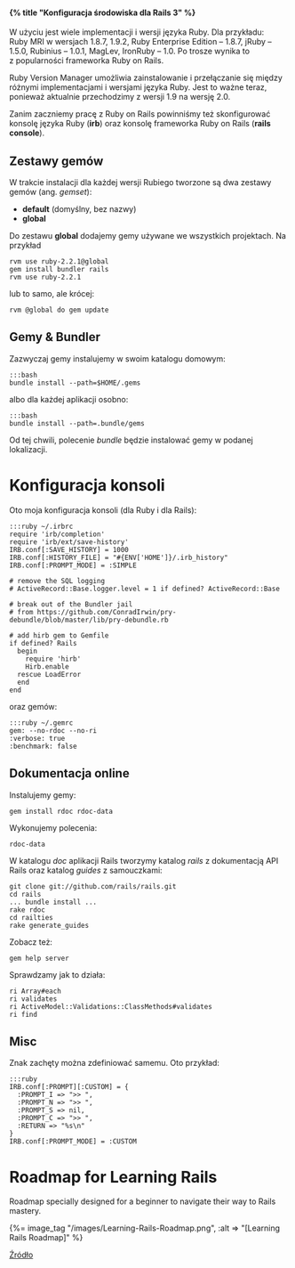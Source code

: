 #### {% title "Konfiguracja środowiska dla Rails 3" %}

W użyciu jest wiele implementacji i wersji języka Ruby. Dla przykładu:
Ruby MRI w wersjach 1.8.7, 1.9.2, Ruby Enterprise Edition – 1.8.7,
jRuby – 1.5.0, Rubinius – 1.0.1, MagLev, IronRuby – 1.0.  Po trosze
wynika to z popularności frameworka Ruby on Rails.

Ruby Version Manager umożliwia zainstalowanie i przełączanie
się między różnymi implementacjami i wersjami języka Ruby.
Jest to ważne teraz, ponieważ aktualnie przechodzimy z wersji
1.9 na wersję 2.0.

Zanim zaczniemy pracę z Ruby on Rails powinniśmy też skonfigurować
konsolę języka Ruby (**irb**) oraz konsolę frameworka Ruby on Rails
(**rails console**).


## Zestawy gemów

W trakcie instalacji dla każdej wersji Rubiego tworzone są dwa zestawy gemów
(ang. *gemset*):

* **default** (domyślny, bez nazwy)
* **global**

Do zestawu **global** dodajemy gemy używane we wszystkich projektach.
Na przykład

    rvm use ruby-2.2.1@global
    gem install bundler rails
    rvm use ruby-2.2.1

lub to samo, ale krócej:

    rvm @global do gem update

## Gemy & Bundler

Zazwyczaj gemy instalujemy w swoim katalogu domowym:

    :::bash
    bundle install --path=$HOME/.gems

albo dla każdej aplikacji osobno:

    :::bash
    bundle install --path=.bundle/gems

Od tej chwili, polecenie *bundle* będzie instalować gemy w podanej lokalizacji.


# Konfiguracja konsoli

Oto moja konfiguracja konsoli (dla Ruby i dla Rails):

    :::ruby ~/.irbrc
    require 'irb/completion'
    require 'irb/ext/save-history'
    IRB.conf[:SAVE_HISTORY] = 1000
    IRB.conf[:HISTORY_FILE] = "#{ENV['HOME']}/.irb_history"
    IRB.conf[:PROMPT_MODE] = :SIMPLE

    # remove the SQL logging
    # ActiveRecord::Base.logger.level = 1 if defined? ActiveRecord::Base

    # break out of the Bundler jail
    # from https://github.com/ConradIrwin/pry-debundle/blob/master/lib/pry-debundle.rb

    # add hirb gem to Gemfile
    if defined? Rails
      begin
        require 'hirb'
        Hirb.enable
      rescue LoadError
      end
    end

oraz gemów:

    :::ruby ~/.gemrc
    gem: --no-rdoc --no-ri
    :verbose: true
    :benchmark: false


## Dokumentacja online

Instalujemy gemy:

    gem install rdoc rdoc-data

Wykonujemy polecenia:

    rdoc-data

W katalogu *doc* aplikacji Rails tworzymy katalog *rails* z dokumentacją
API Rails oraz katalog *guides* z samouczkami:

    git clone git://github.com/rails/rails.git
    cd rails
    ... bundle install ...
    rake rdoc
    cd railties
    rake generate_guides

Zobacz też:

    gem help server

Sprawdzamy jak to działa:

    ri Array#each
    ri validates
    ri ActiveModel::Validations::ClassMethods#validates
    ri find

## Misc

Znak zachęty można zdefiniować samemu. Oto przykład:

    :::ruby
    IRB.conf[:PROMPT][:CUSTOM] = {
      :PROMPT_I => ">> ",
      :PROMPT_N => ">> ",
      :PROMPT_S => nil,
      :PROMPT_C => ">> ",
      :RETURN => "%s\n"
    }
    IRB.conf[:PROMPT_MODE] = :CUSTOM


# Roadmap for Learning Rails

Roadmap specially designed for a beginner to navigate their way to Rails mastery.

{%= image_tag "/images/Learning-Rails-Roadmap.png", :alt => "[Learning Rails Roadmap]" %}

[Źródło](http://techiferous.com/2010/07/roadmap-for-learning-rails/)


[rvm]: http://rvm.beginrescueend.com/ "Ruby Version Manager"

